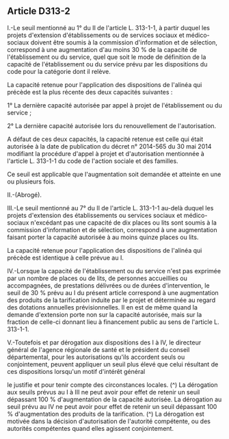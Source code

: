 ## Article D313-2

I.-Le seuil mentionné au 1° du II de l'article L. 313-1-1, à partir duquel les projets d'extension
d'établissements ou de services sociaux et médico-sociaux doivent être soumis à la commission d'information
et de sélection, correspond à une augmentation d'au moins 30 % de la capacité de l'établissement ou du
service, quel que soit le mode de définition de la capacité de l'établissement ou du service prévu par les
dispositions du code pour la catégorie dont il relève.

La capacité retenue pour l'application des dispositions de l'alinéa qui précède est la plus récente des deux
capacités suivantes :

1° La dernière capacité autorisée par appel à projet de l'établissement ou du service ;

2° La dernière capacité autorisée lors du renouvellement de l'autorisation.

A défaut de ces deux capacités, la capacité retenue est celle qui était autorisée à la date de publication du
décret n° 2014-565 du 30 mai 2014 modifiant la procédure d'appel à projet et d'autorisation mentionnée à
l'article L. 313-1-1 du code de l'action sociale et des familles.

Ce seuil est applicable que l'augmentation soit demandée et atteinte en une ou plusieurs fois.

II.-(Abrogé).

III.-Le seuil mentionné au 7° du II de l'article L. 313-1-1 au-delà duquel les projets d'extension des
établissements ou services sociaux et médico-sociaux n'excédant pas une capacité de dix places ou lits
sont soumis à la commission d'information et de sélection, correspond à une augmentation faisant porter la
capacité autorisée à au moins quinze places ou lits.

La capacité retenue pour l'application des dispositions de l'alinéa qui précède est identique à celle prévue au
I.

IV.-Lorsque la capacité de l'établissement ou du service n'est pas exprimée par un nombre de places ou
de lits, de personnes accueillies ou accompagnées, de prestations délivrées ou de durées d'intervention, le
seuil de 30 % prévu au I du présent article correspond à une augmentation des produits de la tarification
induite par le projet et déterminée au regard des dotations annuelles prévisionnelles. Il en est de même quand
la demande d'extension porte non sur la capacité autorisée, mais sur la fraction de celle-ci donnant lieu à
financement public au sens de l'article L. 313-1-1.

V.-Toutefois et par dérogation aux dispositions des I à IV, le directeur général de l'agence régionale de santé
et le président du conseil départemental, pour les autorisations qu'ils accordent seuls ou conjointement,
peuvent appliquer un seuil plus élevé que celui résultant de ces dispositions lorsqu'un motif d'intérêt général

le justifie et pour tenir compte des circonstances locales. (^)
La dérogation aux seuils prévus au I à III ne peut avoir pour effet de retenir un seuil dépassant 100 %
d'augmentation de la capacité autorisée. La dérogation au seuil prévu au IV ne peut avoir pour effet de retenir
un seuil dépassant 100 % d'augmentation des produits de la tarification. (^)
La dérogation est motivée dans la décision d'autorisation de l'autorité compétente, ou des autorités
compétentes quand elles agissent conjointement.

